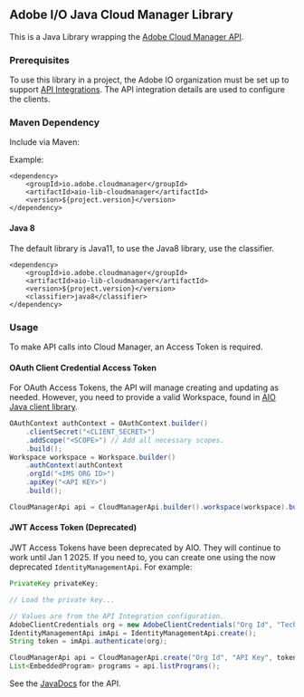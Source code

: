 ## Adobe I/O Java Cloud Manager Library

This is a Java Library wrapping the [Adobe Cloud Manager API](https://www.adobe.io/apis/experiencecloud/cloud-manager/docs.html).


### Prerequisites

To use this library in a project, the Adobe IO organization must be set up to support [API Integrations](https://www.adobe.io/apis/experiencecloud/cloud-manager/docs.html#!AdobeDocs/cloudmanager-api-docs/master/create-api-integration.md). The API integration details are used to configure the clients.

### Maven Dependency

Include via Maven:

Example:
```
<dependency>
    <groupId>io.adobe.cloudmanager</groupId>
    <artifactId>aio-lib-cloudmanager</artifactId>
    <version>${project.version}</version>
</dependency>
```

#### Java 8

The default library is Java11, to use the Java8 library, use the classifier.
```
<dependency>
    <groupId>io.adobe.cloudmanager</groupId>
    <artifactId>aio-lib-cloudmanager</artifactId>
    <version>${project.version}</version>
    <classifier>java8</classifier>
</dependency>
```

### Usage

To make API calls into Cloud Manager, an Access Token is required. 

#### OAuth Client Credential Access Token

For OAuth Access Tokens, the API will manage creating and updating as needed. However, you need to provide a valid Workspace, found in [AIO Java client library](https://opensource.adobe.com/aio-lib-java).

```java
OAuthContext authContext = OAuthContext.builder()
    .clientSecret("<CLIENT_SECRET>")
    .addScope("<SCOPE>") // Add all necessary scopes.
    .build();
Workspace workspace = Workspace.builder()
    .authContext(authContext
    .orgId("<IMS ORG ID>")
    .apiKey("<API KEY>")
    .build();

CloudManagerApi api = CloudManagerApi.builder().workspace(workspace).build();
```


#### JWT Access Token (Deprecated)

JWT Access Tokens have been deprecated by AIO. They will continue to work until Jan 1 2025. If you need to, you can create one using the now deprecated `IdentityManagementApi`. For example:

```java
PrivateKey privateKey;

// Load the private key...

// Values are from the API Integration configuration.
AdobeClientCredentials org = new AdobeClientCredentials("Org Id", "Technical Account Id", "API Key", "Client Secret", privateKey);
IdentityManagementApi imApi = IdentityManagementApi.create();
String token = imApi.authenticate(org);

CloudManagerApi api = CloudManagerApi.create("Org Id", "API Key", token);
List<EmbeddedProgram> programs = api.listPrograms();
```

See the [JavaDocs](https://opensource.adobe.com/aio-lib-java-cloudmanager/apidocs/) for the API.
